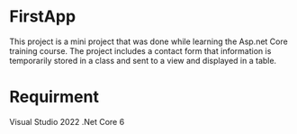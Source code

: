 # FirstApp
This project is a mini project that was done while learning the Asp.net Core training course.
The project includes a contact form that information is temporarily stored in a class and sent to a view and displayed in a table.

# Requirment
Visual Studio 2022
.Net Core 6
